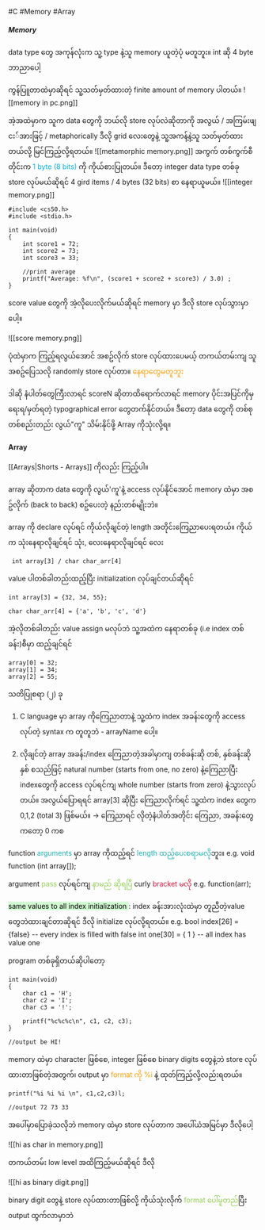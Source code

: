 #C #Memory #Array

##### Memory

data type တွေ အကုန်လုံးက သူ့ type နဲ့သူ memory ယူတဲ့ပုံ မတူဘူး။ int ဆို 4 byte ဘာညာပေါ့

ကွန်ပြူတာထဲမှာဆိုရင် သူ့သတ်မှတ်ထားတဲ့ finite amount of memory ပါတယ်။ 
![[memory in pc.png]]

အဲ့အထဲမှာက သူက data တွေကို ဘယ်လို store လုပ်လဲဆိုတာကို အလွယ် / အကြမ်းဖျငး်အားဖြင့် / metaphorically ဒီလို grid လေးတွေနဲ့ သူ့အကန့်နဲ့သူ သတ်မှတ်ထားတယ်လို့ မြင်ကြည့်လို့ရတယ်။
![[metamorphic memory.png]]
အကွက် တစ်ကွက်စီတိုင်းက <span style="color:rgb(0, 176, 240)">1 byte (8 bits) </span>ကို ကိုယ်စားပြုတယ်။
ဒီတော့ integer data type တစ်ခု store လုပ်မယ်ဆိုရင် 4 gird items / 4 bytes (32 bits) စာ နေရာယူမယ်။
![[integer memory.png]]

```
#include <cs50.h>
#include <stdio.h>

int main(void)
{
	int score1 = 72;
	int score2 = 73;
	int score3 = 33;

	//print average
	printf("Average: %f\n", (score1 + score2 + score3) / 3.0) ;
}
```

score value တွေကို အဲ့လိုပေးလိုက်မယ်ဆိုရင် memory မှာ ဒီလို store လုပ်သွားမှာပေါ့။

![[score memory.png]]

ပုံထဲမှာက ကြည့်ရလွယ်အောင် အစဥ်လိုက် store လုပ်ထားပေမယ့် တကယ်တမ်းကျ သူအစဥ်ပြေသလို randomly store လုပ်တာ။ <span style="color:rgb(255, 155, 0)">နေရာတွေမတူဘူး</span>

ဒါဆို နံပါတ်တွေကြီးလာရင် scoreN ဆိုတာထိရောက်လာရင် memory ပိုင်းအပြင်ကိုမှ ‌ရေးရ/မှတ်ရတဲ့ typographical error တွေတက်နိုင်တယ်။ ဒီတော့ data တွေကို တစ်စုတစ်စည်းတည်း လွယ်"ကူ" သိမ်းနိုင်ဖို့ Array ကိုသုံးလို့ရ။

#### Array

[[Arrays|Shorts - Arrays]] ကိုလည်း ကြည့်ပါ။

array ဆိုတာက data တွေကို လွယ်'ကူ'နဲ့ access လုပ်နိုင်အောင် memory ထဲမှာ အစဥ်လိုက် (back to back) စဥ်ပေးတဲ့ နည်းတစ်မျိုးဘဲ။

array ကို ‌declare လုပ်ရင် ကိုယ်လိုချင်တဲ့ length အတိုင်းကြေညာပေးရတယ်။ ကိုယ်က သုံးနေရာလိုချင်ရင် သုံး, လေးနေရာလိုချင်ရင် လေး
```
 int array[3] / char char_arr[4]
``` 

value ပါတစ်ခါတည်းထည့်ပြီး initialization လုပ်ချင်တယ်ဆိုရင်
```
int array[3] = {32, 34, 55};

char char_arr[4] = {'a', 'b', 'c', 'd'}

```

အဲ့လိုတစ်ခါတည်း value ‌assign မလုပ်ဘဲ သူ့အထဲက နေရာတစ်ခု (i.e index တစ်ခန်း)စီမှာ ထည့်ချင်ရင်
```
array[0] = 32;
array[1] = 34;
array[2] = 55; 

```

သတိပြုစရာ (၂) ခု
1. C language မှာ array ကိုကြေညာတာနဲ့ သူ့ထဲက index အခန်းတွေကို access လုပ်တဲ့ syntax က တူတူဘဲ - arrayName ပေါ့။ 

2. လိုချင်တဲ့ array အခန်း/index ကြေညာတဲ့အခါမှာကျ တစ်ခန်းဆို တစ်, နှစ်ခန်းဆို နှစ် စသည်ဖြင့် natural number (starts from one, no zero) နဲ့ကြေညာပြီး indexတွေကို access လုပ်ရင်ကျ whole number (starts from zero) နဲ့သွားလုပ်တယ်။ အလွယ်ပြောရရင် array\[3] ဆိုပြီး ကြေညာလိုက်ရင် သူ့ထဲက index တွေက 0,1,2 (total 3) ဖြစ်မယ်။ -> ကြေညာရင် လိုတဲ့နံပါတ်အတိုင်း ကြေညာ, အခန်းတွေကတော့ 0 ကစ

function <span style="color:rgb(32, 178, 179)">‌arguments</span> မှာ array ကိုထည့်ရင် <span style="color:rgb(32, 178, 179)">length ထည့်ပေးစရာမလို</span>ဘူး။
e.g. void function (int array\[]); 

argument <span style="color:rgb(146, 208, 80)">pass</span> လုပ်ရင်ကျ <span style="color:rgb(146, 208, 80)">နာမည် ဆိုရပြီ</span> curly <span style="color:rgb(220, 20, 60)">bracket မလို</span>
e.g. function(arr);

<mark style="background: #BBFABBA6;">same values to all index initialization </mark> : index ခန်းအားလုံးထဲမှာ တူညီတဲ့value တွေဘဲထားချင်တာဆိုရင် ဒီလို initialize လုပ်လို့ရတယ်။
e.g. bool index\[26] = {false}  -- every index is filled with false
	 int one\[30]  = { 1 } -- all index has value one

program တစ်ခုရှိတယ်ဆိုပါတော့
```
int main(void) 
{
	char c1 = 'H';
	char c2 = 'I';
	char c3 = '!';

	printf("%c%c%c\n", c1, c2, c3);
}

//output be HI!

```

memory ထဲမှာ character ဖြစ်စေ, integer ဖြစ်စေ binary digits တွေနဲ့ဘဲ store လုပ်ထားတာဖြစ်တဲ့အတွက်၊ output မှာ <span style="color:rgb(255, 155, 0)">format ကို %i</span> နဲ့ ထုတ်ကြည့်လို့လည်းရတယ်။
```
printf("%i %i %i \n", c1,c2,c3)l;

//output 72 73 33
```

အပေါ်မှာပြောခဲ့သလိုဘဲ memory ထဲမှာ store လုပ်တာက အပေါ်ယံအမြင်မှာ ဒီလိုပေါ့

![[hi as char in memory.png]]

တကယ်တမ်း low level အထိကြည့်မယ်ဆိုရင် ဒီလို

![[hi as binary digit.png]]

binary digit တွေနဲ့ store လုပ်ထားတာဖြစ်လို့ ကိုယ်သုံးလိုက် <span style="color:rgb(146, 208, 80)">format ပေါ်မူတည်</span>ပြီး output ထွက်လာမှာဘဲ 








